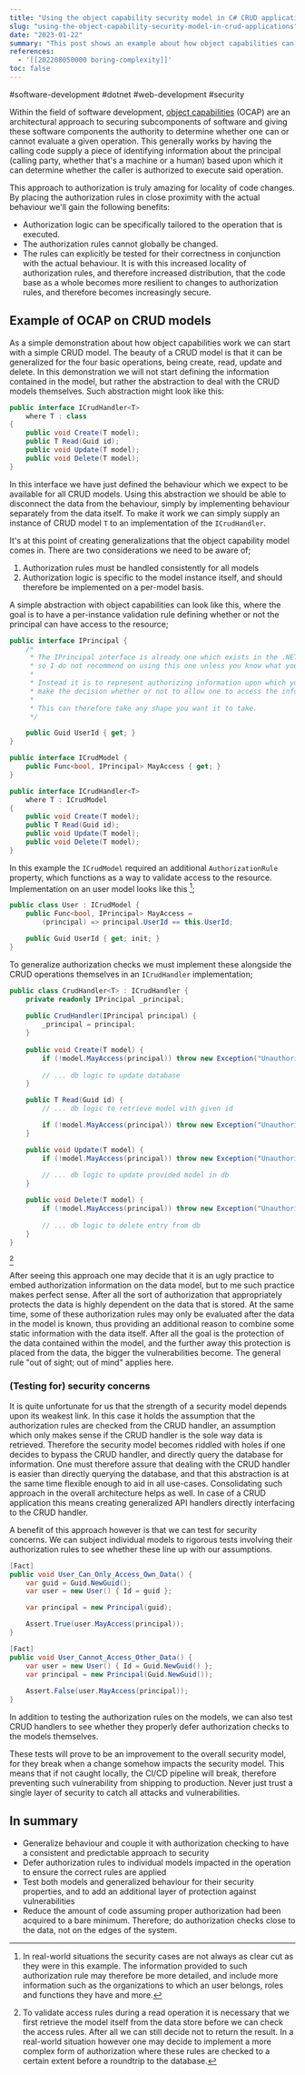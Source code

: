 ```yaml
---
title: "Using the object capability security model in C# CRUD applications"
slug: "using-the-object-capability-security-model-in-crud-applications"
date: "2023-01-22"
summary: "This post shows an example about how object capabilities can be used in a CRUD application to defer authorization to individual models."
references: 
  - '[[202208050000 boring-complexity]]'
toc: false
---
```


#software-development #dotnet #web-development #security

Within the field of software development, [object capabilities](https://en.wikipedia.org/wiki/Object-capability_model) (OCAP) are an architectural approach to securing subcomponents of software and giving these software components the authority to determine whether one can or cannot evaluate a given operation. This generally works by having the calling code supply a piece of identifying information about the principal (calling party, whether that's a machine or a human) based upon which it can determine whether the caller is authorized to execute said operation.

This approach to authorization is truly amazing for locality of code changes. By placing the authorization rules in close proximity with the actual behaviour we'll gain the following benefits:
- Authorization logic can be specifically tailored to the operation that is executed.
- The authorization rules cannot globally be changed.
- The rules can explicitly be tested for their correctness in conjunction with the actual behaviour.
It is with this increased locality of authorization rules, and therefore increased distribution, that the code base as a whole becomes more resilient to changes to authorization rules, and therefore becomes increasingly secure.

## Example of OCAP on CRUD models
As a simple demonstration about how object capabilities work we can start with a simple CRUD model. The beauty of a CRUD model is that it can be generalized for the four basic operations, being create, read, update and delete. In this demonstration we will not start defining the information contained in the model, but rather the abstraction to deal with the CRUD models themselves. Such abstraction might look like this:

```csharp
public interface ICrudHandler<T>
    where T : class
{
    public void Create(T model);
    public T Read(Guid id);
    public void Update(T model);
    public void Delete(T model);
}
```

In this interface we have just defined the behaviour which we expect to be available for all CRUD models. Using this abstraction we should be able to disconnect the data from the behaviour, simply by implementing behaviour separately from the data itself. To make it work we can simply supply an instance of CRUD model `T` to an implementation of the `ICrudHandler`.

It's at this point of creating generalizations that the object capability model comes in. There are two considerations we need to be aware of;
1. Authorization rules must be handled consistently for all models
2. Authorization logic is specific to the model instance itself, and should therefore be implemented on a per-model basis.

A simple abstraction with object capabilities can look like this, where the goal is to have a per-instance validation rule defining whether or not the principal can have access to the resource;

```csharp
public interface IPrincipal {
    /*
     * The IPrincipal interface is already one which exists in the .NET framework
     * so I do not recommend on using this one unless you know what you're doing.
     * 
     * Instead it is to represent authorizing information upon which you want to
     * make the decision whether or not to allow one to access the information.
     * 
     * This can therefore take any shape you want it to take.
     */

    public Guid UserId { get; }
}

public interface ICrudModel {
    public Func<bool, IPrincipal> MayAccess { get; } 
}

public interface ICrudHandler<T>
    where T : ICrudModel
{
    public void Create(T model);
    public T Read(Guid id);
    public void Update(T model);
    public void Delete(T model);
}
```

In this example the `ICrudModel` required an additional `AuthorizationRule` property, which functions as a way to validate access to the resource. Implementation on an user model looks like this [^1];

```csharp
public class User : ICrudModel {
    public Func<bool, IPrincipal> MayAccess = 
        (principal) => principal.UserId == this.UserId;

    public Guid UserId { get; init; }
}
```

To generalize authorization checks we must implement these alongside the CRUD operations themselves in an `ICrudHandler` implementation;

```csharp
public class CrudHandler<T> : ICrudHandler {
    private readonly IPrincipal _principal;
    
    public CrudHandler(IPrincipal principal) {
        _principal = principal;
    }
    
    public void Create(T model) {
        if (!model.MayAccess(principal)) throw new Exception("Unauthorized");
        
        // ... db logic to update database
    }

    public T Read(Guid id) {
        // ... db logic to retrieve model with given id

        if (!model.MayAccess(principal)) throw new Exception("Unauthorized");
    }

    public void Update(T model) {
        if (!model.MayAccess(principal)) throw new Exception("Unauthorized");
        
        // ... db logic to update provided model in db
    }

    public void Delete(T model) {
        if (!model.MayAccess(principal)) throw new Exception("Unauthorized");
        
        // ... db logic to delete entry from db
    }
}
```
[^2]

After seeing this approach one may decide that it is an ugly practice to embed authorization information on the data model, but to me such practice makes perfect sense. After all the sort of authorization that appropriately protects the data is highly dependent on the data that is stored. At the same time, some of these authorization rules may only be evaluated after the data in the model is known, thus providing an additional reason to combine some static information with the data itself. After all the goal is the protection of the data contained within the model, and the further away this protection is placed from the data, the bigger the vulnerabilities become. The general rule "out of sight; out of mind" applies here.

### (Testing for) security concerns
It is quite unfortunate for us that the strength of a security model depends upon its weakest link. In this case it holds the assumption that the authorization rules are checked from the CRUD handler, an assumption which only makes sense if the CRUD handler is the sole way data is retrieved. Therefore the security model becomes riddled with holes if one decides to bypass the CRUD handler, and directly query the database for information. One must therefore assure that dealing with the CRUD handler is easier than directly querying the database, and that this abstraction is at the same time flexible enough to aid in all use-cases. Consolidating such approach in the overall architecture helps as well. In case of a CRUD application this means creating generalized API handlers directly interfacing to the CRUD handler.

A benefit of this approach however is that we can test for security concerns. We can subject individual models to rigorous tests involving their authorization rules to see whether these line up with our assumptions.

```csharp
[Fact]
public void User_Can_Only_Access_Own_Data() {
    var guid = Guid.NewGuid();
    var user = new User() { Id = guid };

    var principal = new Principal(guid);

    Assert.True(user.MayAccess(principal));
}

[Fact]
public void User_Cannot_Access_Other_Data() {
    var user = new User() { Id = Guid.NewGuid() };
    var principal = new Principal(Guid.NewGuid());
    
    Assert.False(user.MayAccess(principal));
}
```

In addition to testing the authorization rules on the models, we can also test CRUD handlers to see whether they properly defer authorization checks to the models themselves.

These tests will prove to be an improvement to the overall security model, for they break when a change somehow impacts the security model. This means that if not caught locally, the CI/CD pipeline will break, therefore preventing such vulnerability from shipping to production. Never just trust a single layer of security to catch all attacks and vulnerabilities.

## In summary
- Generalize behaviour and couple it with authorization checking to have a consistent and predictable approach to security
- Defer authorization rules to individual models impacted in the operation to ensure the correct rules are applied
- Test both models and generalized behaviour for their security properties, and to add an additional layer of protection against vulnerabilities
- Reduce the amount of code assuming proper authorization had been acquired to a bare minimum. Therefore; do authorization checks close to the data, not on the edges of the system.

[^1]: In real-world situations the security cases are not always as clear cut as they were in this example. The information provided to such authorization rule may therefore be more detailed, and include more information such as the organizations to which an user belongs, roles and functions they have and more.
[^2]: To validate access rules during a read operation it is necessary that we first retrieve the model itself from the data store before we can check the access rules. After all we can still decide not to return the result. In a real-world situation however one may decide to implement a more complex form of authorization where these rules are checked to a certain extent before a roundtrip to the database.
